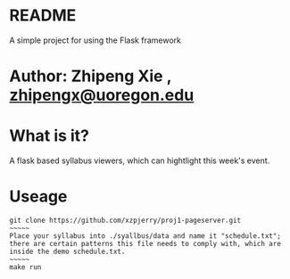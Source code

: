 # README

A simple project for using the Flask framework

# Author: Zhipeng Xie , zhipengx@uoregon.edu

# What is it?

A flask based syllabus viewers, which can hightlight this week's event.

# Useage
```
git clone https://github.com/xzpjerry/proj1-pageserver.git
~~~~~
Place your syllabus into ./syallbus/data and name it "schedule.txt";
there are certain patterns this file needs to comply with, which are inside the demo schedule.txt.
~~~~~
make run
```

